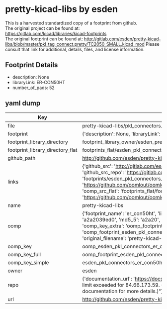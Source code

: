 # pretty-kicad-libs by esden  
This is a harvested standardized copy of a footprint from github.  
The original project can be found at:  
https://gitlab.com/kicad/libraries/kicad-footprints  
The original footprint can be found at:
http://gitlab.com/esden/pretty-kicad-libs/blob/master/pkl_tag_connect.pretty/TC2050_SMALL.kicad_mod
Please consult that link for additional, details, files, and license information.  
## Footprint Details
* description: None  
* libraryLink: ER-CON50HT  
* number_of_pads: 52  
## yaml dump  
| Key | Value |  
| --- | --- |  
| file | pretty-kicad-libs/pkl_connectors.pretty/ER-CON50HT.kicad_mod |  
| footprint | {'description': None, 'libraryLink': 'ER-CON50HT', 'number_of_pads': 52} |  
| footprint_library_directory | footprint_library_owner/esden_pretty-kicad-libs |  
| footprint_library_directory_flat | footprints_flat/esden_pkl_connectors_er_con50ht/working |  
| github_path | http://github.com/esden/pretty-kicad-libs/blob/master/pkl_connectors.pretty/ER-CON50HT.kicad_mod |  
| links | {'github_src': 'http://gitlab.com/esden/pretty-kicad-libs/blob/master/pkl_tag_connect.pretty/TC2050_SMALL.kicad_mod', 'github_src_repo': 'https://gitlab.com/kicad/libraries/kicad-footprints', 'oomp_bot': 'footprints/esden_pkl_connectors_er_con50ht/working', 'oomp_bot_github': 'https://github.com/oomlout/oomlout_oomp_footprint_bot/tree/main/footprints/esden_pkl_connectors_er_con50ht/working', 'oomp_src_flat': 'footprints_flat/footprints_flat/esden_pkl_connectors_er_con50ht/working', 'oomp_src_flat_github': 'https://github.com/oomlout/oomlout_oomp_footprint_src/tree/main/footprints_flat/esden_pkl_connectors_er_con50ht/working'} |  
| name | pretty-kicad-libs |  
| oomp | {'footprint_name': 'er_con50ht', 'library_name': 'pkl_connectors', 'md5': 'a2a2039ed0782f2f2a72b7c154c4dd74', 'md5_10': 'a2a2039ed0', 'md5_5': 'a2a20', 'md5_6': 'a2a203', 'oomp_key': 'oomp_esden_pkl_connectors_er_con50ht', 'oomp_key_extra': 'oomp_footprint_esden_pkl_connectors_er_con50ht', 'oomp_key_full': 'oomp_footprint_esden_pkl_connectors_er_con50ht_a2a203', 'oomp_key_simple': 'esden_pkl_connectors_er_con50ht', 'original_filename': 'pretty-kicad-libs/pkl_connectors.pretty/ER-CON50HT.kicad_mod', 'owner_name': 'esden'} |  
| oomp_key | oomp_esden_pkl_connectors_er_con50ht |  
| oomp_key_full | oomp_footprint_esden_pkl_connectors_er_con50ht |  
| oomp_key_simple | esden_pkl_connectors_er_con50ht |  
| owner | esden |  
| repo | {'documentation_url': 'https://docs.github.com/rest/overview/resources-in-the-rest-api#rate-limiting', 'message': "API rate limit exceeded for 84.66.173.59. (But here's the good news: Authenticated requests get a higher rate limit. Check out the documentation for more details.)"} |  
| url | http://github.com/esden/pretty-kicad-libs |  

